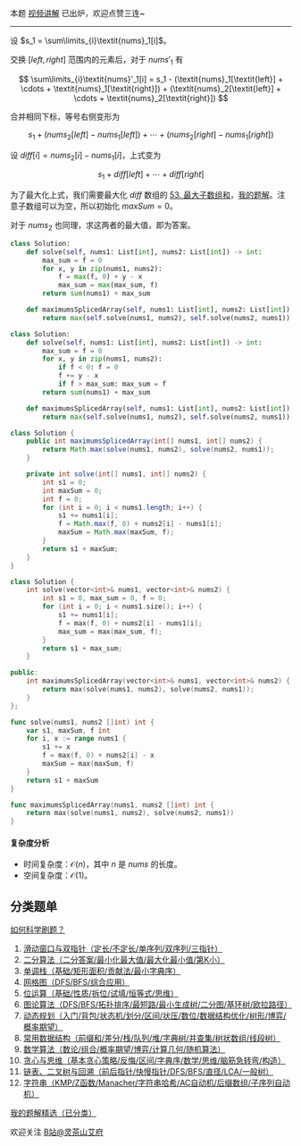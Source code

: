 本题 [视频讲解](https://www.bilibili.com/video/BV1pW4y1r7xs) 已出炉，欢迎点赞三连~

---

设 $s_1 = \sum\limits_{i}\textit{nums}_1[i]$。

交换 $[\textit{left},\textit{right}]$ 范围内的元素后，对于 $\textit{nums}'_1$ 有

$$
\sum\limits_{i}\textit{nums}'_1[i] = s_1 - (\textit{nums}_1[\textit{left}] + \cdots + \textit{nums}_1[\textit{right}]) + (\textit{nums}_2[\textit{left}] + \cdots + \textit{nums}_2[\textit{right}])
$$

合并相同下标，等号右侧变形为

$$
s_1 + (\textit{nums}_2[\textit{left}]-\textit{nums}_1[\textit{left}]) + \cdots + (\textit{nums}_2[\textit{right}]-\textit{nums}_1[\textit{right}])
$$

设 $\textit{diff}[i] = \textit{nums}_2[i]-\textit{nums}_1[i]$，上式变为

$$
s_1 + \textit{diff}[\textit{left}] + \cdots + \textit{diff}[\textit{right}]
$$

为了最大化上式，我们需要最大化 $\textit{diff}$ 数组的 [53. 最大子数组和](https://leetcode.cn/problems/maximum-subarray/)，[我的题解](https://leetcode.cn/problems/maximum-subarray/solutions/2533977/qian-zhui-he-zuo-fa-ben-zhi-shi-mai-mai-abu71/)。注意子数组可以为空，所以初始化 $\textit{maxSum} = 0$。

对于 $\textit{nums}_2$ 也同理，求这两者的最大值，即为答案。

```py [sol-Python3]
class Solution:
    def solve(self, nums1: List[int], nums2: List[int]) -> int:
        max_sum = f = 0
        for x, y in zip(nums1, nums2):
            f = max(f, 0) + y - x
            max_sum = max(max_sum, f)
        return sum(nums1) + max_sum

    def maximumsSplicedArray(self, nums1: List[int], nums2: List[int]) -> int:
        return max(self.solve(nums1, nums2), self.solve(nums2, nums1))
```

```py [sol-Python3 手写 max]
class Solution:
    def solve(self, nums1: List[int], nums2: List[int]) -> int:
        max_sum = f = 0
        for x, y in zip(nums1, nums2):
            if f < 0: f = 0
            f += y - x
            if f > max_sum: max_sum = f
        return sum(nums1) + max_sum

    def maximumsSplicedArray(self, nums1: List[int], nums2: List[int]) -> int:
        return max(self.solve(nums1, nums2), self.solve(nums2, nums1))
```

```java [sol-Java]
class Solution {
    public int maximumsSplicedArray(int[] nums1, int[] nums2) {
        return Math.max(solve(nums1, nums2), solve(nums2, nums1));
    }

    private int solve(int[] nums1, int[] nums2) {
        int s1 = 0;
        int maxSum = 0;
        int f = 0;
        for (int i = 0; i < nums1.length; i++) {
            s1 += nums1[i];
            f = Math.max(f, 0) + nums2[i] - nums1[i];
            maxSum = Math.max(maxSum, f);
        }
        return s1 + maxSum;
    }
}
```

```cpp [sol-C++]
class Solution {
    int solve(vector<int>& nums1, vector<int>& nums2) {
        int s1 = 0, max_sum = 0, f = 0;
        for (int i = 0; i < nums1.size(); i++) {
            s1 += nums1[i];
            f = max(f, 0) + nums2[i] - nums1[i];
            max_sum = max(max_sum, f);
        }
        return s1 + max_sum;
    }

public:
    int maximumsSplicedArray(vector<int>& nums1, vector<int>& nums2) {
        return max(solve(nums1, nums2), solve(nums2, nums1));
    }
};
```

```go [sol-Go]
func solve(nums1, nums2 []int) int {
    var s1, maxSum, f int
    for i, x := range nums1 {
        s1 += x
        f = max(f, 0) + nums2[i] - x
        maxSum = max(maxSum, f)
    }
    return s1 + maxSum
}

func maximumsSplicedArray(nums1, nums2 []int) int {
    return max(solve(nums1, nums2), solve(nums2, nums1))
}
```

#### 复杂度分析

- 时间复杂度：$\mathcal{O}(n)$，其中 $n$ 是 $\textit{nums}$ 的长度。
- 空间复杂度：$\mathcal{O}(1)$。

## 分类题单

[如何科学刷题？](https://leetcode.cn/circle/discuss/RvFUtj/)

1. [滑动窗口与双指针（定长/不定长/单序列/双序列/三指针）](https://leetcode.cn/circle/discuss/0viNMK/)
2. [二分算法（二分答案/最小化最大值/最大化最小值/第K小）](https://leetcode.cn/circle/discuss/SqopEo/)
3. [单调栈（基础/矩形面积/贡献法/最小字典序）](https://leetcode.cn/circle/discuss/9oZFK9/)
4. [网格图（DFS/BFS/综合应用）](https://leetcode.cn/circle/discuss/YiXPXW/)
5. [位运算（基础/性质/拆位/试填/恒等式/思维）](https://leetcode.cn/circle/discuss/dHn9Vk/)
6. [图论算法（DFS/BFS/拓扑排序/最短路/最小生成树/二分图/基环树/欧拉路径）](https://leetcode.cn/circle/discuss/01LUak/)
7. [动态规划（入门/背包/状态机/划分/区间/状压/数位/数据结构优化/树形/博弈/概率期望）](https://leetcode.cn/circle/discuss/tXLS3i/)
8. [常用数据结构（前缀和/差分/栈/队列/堆/字典树/并查集/树状数组/线段树）](https://leetcode.cn/circle/discuss/mOr1u6/)
9. [数学算法（数论/组合/概率期望/博弈/计算几何/随机算法）](https://leetcode.cn/circle/discuss/IYT3ss/)
10. [贪心与思维（基本贪心策略/反悔/区间/字典序/数学/思维/脑筋急转弯/构造）](https://leetcode.cn/circle/discuss/g6KTKL/)
11. [链表、二叉树与回溯（前后指针/快慢指针/DFS/BFS/直径/LCA/一般树）](https://leetcode.cn/circle/discuss/K0n2gO/)
12. [字符串（KMP/Z函数/Manacher/字符串哈希/AC自动机/后缀数组/子序列自动机）](https://leetcode.cn/circle/discuss/SJFwQI/)

[我的题解精选（已分类）](https://github.com/EndlessCheng/codeforces-go/blob/master/leetcode/SOLUTIONS.md)

欢迎关注 [B站@灵茶山艾府](https://space.bilibili.com/206214)
